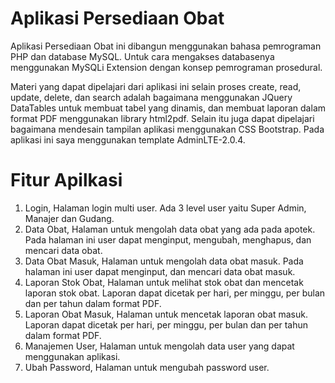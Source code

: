 
# Aplikasi Persediaan Obat

Aplikasi Persediaan Obat ini dibangun menggunakan bahasa pemrograman PHP dan database MySQL. Untuk cara mengakses databasenya menggunakan MySQLi Extension dengan konsep pemrograman prosedural.

Materi yang dapat dipelajari dari aplikasi ini selain proses create, read, update, delete, dan search adalah bagaimana menggunakan JQuery DataTables untuk membuat tabel yang dinamis, dan membuat laporan dalam format PDF menggunakan library html2pdf. Selain itu juga dapat dipelajari bagaimana mendesain tampilan aplikasi menggunakan CSS Bootstrap. Pada aplikasi ini saya menggunakan template AdminLTE-2.0.4.

# Fitur Apilkasi
1. Login,
Halaman login multi user. Ada 3 level user yaitu Super Admin, Manajer dan Gudang.
2. Data Obat,
Halaman untuk mengolah data obat yang ada pada apotek. Pada halaman ini user dapat menginput, mengubah, menghapus, dan mencari data obat.
3. Data Obat Masuk,
Halaman untuk mengolah data obat masuk. Pada halaman ini user dapat menginput, dan mencari data obat masuk.
4. Laporan Stok Obat,
Halaman untuk melihat stok obat dan mencetak laporan stok obat. Laporan dapat dicetak per hari, per minggu, per bulan dan per tahun dalam format PDF.
5. Laporan Obat Masuk,
Halaman untuk mencetak laporan obat masuk. Laporan dapat dicetak per hari, per minggu, per bulan dan per tahun dalam format PDF.
6. Manajemen User,
Halaman untuk mengolah data user yang dapat menggunakan aplikasi.
7. Ubah Password,
Halaman untuk mengubah password user.

